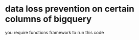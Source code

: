 # data loss prevention on certain columns of bigquery
you require functions framework to run this code
